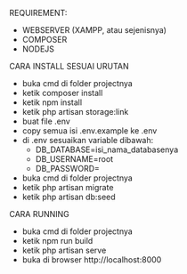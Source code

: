 REQUIREMENT:
- WEBSERVER (XAMPP, atau sejenisnya)
- COMPOSER
- NODEJS

CARA INSTALL SESUAI URUTAN
- buka cmd di folder projectnya
- ketik composer install
- ketik npm install
- ketik php artisan storage:link
- buat file .env
- copy semua isi .env.example ke .env
- di .env sesuaikan variable dibawah:
  - DB_DATABASE=isi_nama_databasenya
  - DB_USERNAME=root
  - DB_PASSWORD=
- buka cmd di folder projectnya
- ketik php artisan migrate
- ketik php artisan db:seed

CARA RUNNING
- buka cmd di folder projectnya
- ketik npm run build
- ketik php artisan serve
- buka di browser http://localhost:8000

